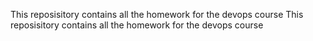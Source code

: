 This reposisitory contains all the homework for the devops course
This reposisitory contains all the homework for the devops course
